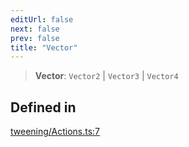 ```yaml
---
editUrl: false
next: false
prev: false
title: "Vector"
---
```


> **Vector**: `Vector2` \| `Vector3` \| `Vector4`

## Defined in

[tweening/Actions.ts:7](https://github.com/luigidenora/three.ez/blob/57bd50835d7b63a4eed7f77bf46f98834d85a05c/src/tweening/Actions.ts#L7)
